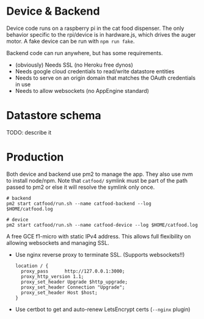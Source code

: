 # Device & Backend

Device code runs on a raspberry pi in the cat food dispenser. The only behavior
specific to the rpi/device is in hardware.js, which drives the auger motor. A
fake device can be run with `npm run fake`.

Backend code can run anywhere, but has some requirements.

- (obviously) Needs SSL (no Heroku free dynos)
- Needs google cloud credentials to read/write datastore entities
- Needs to serve on an origin domain that matches the OAuth credentials in use
- Needs to allow websockets (no AppEngine standard)

# Datastore schema

TODO: describe it

# Production

Both device and backend use pm2 to manage the app. They also use nvm to install
node/npm. Note that `catfood/` symlink must be part of the path passed to pm2
or else it will resolve the symlink only once.

```
# backend
pm2 start catfood/run.sh --name catfood-backend --log $HOME/catfood.log

# device
pm2 start catfood/run.sh --name catfood-device --log $HOME/catfood.log
```

A free GCE f1-micro with static IPv4 address. This allows full flexibility on allowing websockets and managing SSL.

- Use nginx reverse proxy to terminate SSL. (Supports websockets!!)
  ```
  location / {
    proxy_pass      http://127.0.0.1:3000;
    proxy_http_version 1.1;
    proxy_set_header Upgrade $http_upgrade;
    proxy_set_header Connection "Upgrade";
    proxy_set_header Host $host;
  }
  ```
- Use certbot to get and auto-renew LetsEncrypt certs (`--nginx` plugin)
